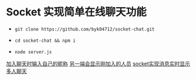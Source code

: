 # Socket 实现简单在线聊天功能

- `git clone https://github.com/byk04712/socket-chat.git`

- `cd socket-chat && npm i`

- `node server.js`

[加入聊天时输入自己的昵称](./docs/preview1.png)
[另一端会显示刚加入的人员](./docs/preview2.png)
[socket实现消息实时显示](./docs/preview3.png)
[多人聊天](./docs/preview4.png)